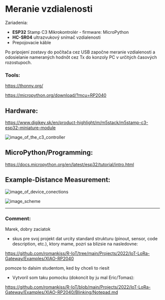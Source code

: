 # Meranie vzdialenosti

Zariadenia:
  * **ESP32** Stamp C3 Mikrokontrolér - firmware: MicroPython
  * **HC-SR04** ultrazvukový snímač vzdialenosti
  * Prepojovacie káble

Po pripojení zostavy do počítača cez USB započne meranie vzdialenosti a odosielanie nameraných hodnôt cez Tx do konzoly PC v určitých časových rozostupoch.



<h3>Tools:</h3>

https://thonny.org/

https://micropython.org/download/?mcu=RP2040



<h2>Hardware:</h2>

https://www.digikey.sk/en/product-highlight/m/m5stack/m5stamp-c3-esp32-miniature-module

![image_of_the_c3_controller](https://external-content.duckduckgo.com/iu/?u=https%3A%2F%2Fimgaz.staticbg.com%2Fthumb%2Flarge%2Foaupload%2Fbanggood%2Fimages%2F65%2F5D%2F36f8432a-26f7-4c84-8cec-f1534c5482ad.jpg&f=1&nofb=1&ipt=14bd36b4e8ef3107b0da6f04d86bc7bc29c960813e6aeb0d2e5756a985b4bf73&ipo=images)


<h2>MicroPython/Programming:</h2>

https://docs.micropython.org/en/latest/esp32/tutorial/intro.html


<h2>Example-Distance Measurement:</h2>

![image_of_device_conections](https://github.com/romankiss/R-IoT/blob/main/Projects/2023/Mer%C3%A1k_vzdialenosti/imgs/example_pic.jpg?raw=true)


![image_scheme](https://github.com/romankiss/R-IoT/blob/main/Projects/2023/Mer%C3%A1k_vzdialenosti/imgs/scheme.jpg?raw=true)

----------------------
<h3>Comment:</h3>
Marek, dobry zaciatok

- skus pre svoj projekt dat urcity standard strukturu (pinout, sensor, code description, etc.), ktory mame, pozri sa blizsie na nasledovne:

https://github.com/romankiss/R-IoT/tree/main/Projects/2022/IoT-LoRa-Gateway/Examples/XIAO-RP2040

pomoze to dalsim studentom, ked by chceli to riesit
- Vytvoril som taku pomocku (dokoncit by ju mal Eric/Tomas):

https://github.com/romankiss/R-IoT/blob/main/Projects/2022/IoT-LoRa-Gateway/Examples/XIAO-RP2040/Blinking/Notepad.md






